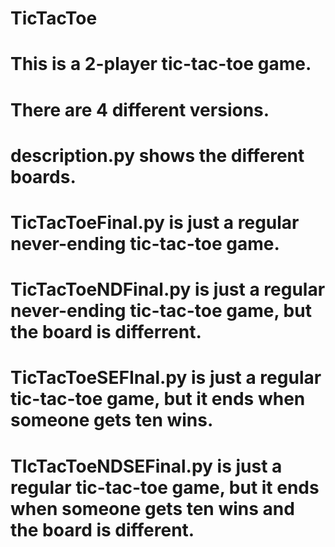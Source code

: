 # TicTacToe
# This is a 2-player tic-tac-toe game.
# There are 4 different versions.
# description.py shows the different boards.
# TicTacToeFinal.py is just a regular never-ending tic-tac-toe game.
# TicTacToeNDFinal.py is just a regular never-ending tic-tac-toe game, but the board is differrent.
# TicTacToeSEFInal.py is just a regular tic-tac-toe game, but it ends when someone gets ten wins.
# TIcTacToeNDSEFinal.py is just a regular tic-tac-toe game, but it ends when someone gets ten wins and the board is different.

